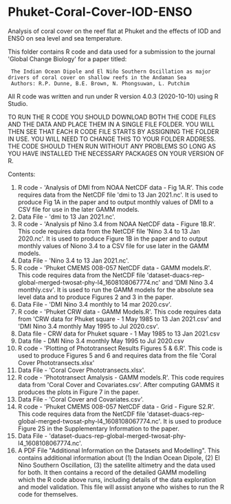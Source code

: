 # Phuket-Coral-Cover-IOD-ENSO
Analysis of coral cover on the reef flat at Phuket and the effects of IOD and ENSO on sea level and sea temperature.

This folder contains R code and data used for a submission to the journal 'Global Change Biology' for a paper titled:

     The Indian Ocean Dipole and El Niño Southern Oscillation as major drivers of coral cover on shallow reefs in the Andaman Sea
     Authors: R.P. Dunne, B.E. Brown, N. Phongsuwan, L. Putchim

All R code was written and run under R version 4.0.3 (2020-10-10) using R Studio.

TO RUN THE R CODE YOU SHOULD DOWNLOAD BOTH THE CODE FILES AND THE DATA AND PLACE THEM IN A SINGLE FILE FOLDER. YOU WILL THEN SEE THAT EACH R CODE FILE STARTS BY ASSIGNING THE FOLDER IN USE. YOU WILL NEED TO CHANGE THIS TO YOUR FOLDER ADDRESS. THE CODE SHOULD THEN RUN WITHOUT ANY PROBLEMS SO LONG AS YOU HAVE INSTALLED THE NECESSARY PACKAGES ON YOUR VERSION OF R. 

Contents:
1. R code - 'Analysis of DMI from NOAA NetCDF data - Fig 1A.R'. This code requires data from the NetCDF file 'dmi to 13 Jan 2021.nc'. It is used to produce Fig 1A in the paper and to output monthly values of DMI to a CSV file for use in the later GAMM models.
2. Data File - 'dmi to 13 Jan 2021.nc'.
3. R code - 'Analysis pf Nino 3.4 from NOAA NetCDF data - Figure 1B.R'. This code requires data from the NetCDF file 'Nino 3.4 to 13 Jan 2020.nc'. It is used to produce Figure 1B in the paper and to output monthly values of Niono 3.4 to a CSV file for use later in the GAMM models.
4. Data File - 'Nino 3.4 to 13 Jan 2021.nc'. 
5. R code - 'Phuket CMEMS 008-057 NetCDF data - GAMM models.R'. This code requires data from the NetCDF file 'dataset-duacs-rep-global-merged-twosat-phy-l4_1608108067774.nc' and 'DMI Nino 3.4 monthly.csv'. It is used to run the GAMM models for the absolute sea level data and to produce Figures 2 and 3 in the paper.
6. Data File - 'DMI Nino 3.4 monthly to 14 mar 2020.csv'. 
7. R code - 'Phuket CRW data - GAMM Models.R'. This code requires data from 'CRW data for Phuket square - 1 May 1985 to 13 Jan 2021.csv' and 'DMI Nino 3.4 monthly May 1995 to Jul 2020.csv'.
8. Data file - CRW data for Phuket square - 1 May 1985 to 13 Jan 2021.csv
9. Data file - DMI Nino 3.4 monthly May 1995 to Jul 2020.csv
10. R code - 'Plotting of Phototransect Results Figures 5 & 6.R'. This code is used to produce Figures 5 and 6 and requires data from the file 'Coral Cover Phototransects.xlsx'
11. Data File - 'Coral Cover Phototransects.xlsx'.
12. R code - 'Phototransect Amalysis - GAMM models.R'. This code requires data from 'Coral Cover and Covariates.csv'. After computing GAMMS it produces the plots in Figure 7 in the paper.
13. Data File - 'Coral Cover and Covariates.csv'. 
14. R code - 'Phuket CMEMS 008-057 NetCDF data - Grid - Figure S2.R'. This code requires data from the NetCDF file 'dataset-duacs-rep-global-merged-twosat-phy-l4_1608108067774.nc'. It is used to produce Figure 2S in the Supplementary Information to the paper. 
15. Data File - 'dataset-duacs-rep-global-merged-twosat-phy-l4_1608108067774.nc'.
16. A PDF File "Additional Information on the Datasets and Modelling". This contains additional information about (1) the Indian Ocean Dipole, (2) El Nino Southern Oscillation, (3) the satellite altimetry and the data used for both. It then contains a record of the detailed GAMM modelling which the R code above runs, including details of the data exploration and model validation. This file will assist anyone who wishes to run the R code for themselves. 
